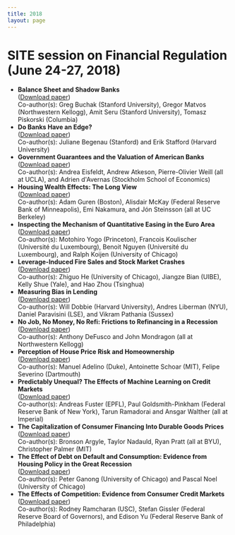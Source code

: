 ```yaml
---
title: 2018
layout: page
---
```


# SITE session on Financial Regulation (June 24-27, 2018)

* **Balance Sheet and Shadow Banks**\
([Download paper](https://www.nber.org/system/files/working_papers/w25149/revisions/w25149.rev1.pdf))\
Co-author(s): Greg Buchak (Stanford University), Gregor Matvos (Northwestern Kellogg), Amit Seru (Stanford University), Tomasz Piskorski (Columbia)
*	**Do Banks Have an Edge?**\
([Download paper](https://papers.ssrn.com/sol3/Delivery.cfm/SSRN_ID3485082_code1442754.pdf?abstractid=3095550&mirid=1))\
Co-author(s): Juliane Begenau (Stanford) and Erik Stafford (Harvard University)
*	**Government Guarantees and the Valuation of American Banks**\
([Download paper](https://www.nber.org/system/files/working_papers/w24706/w24706.pdf))\
Co-author(s): Andrea Eisfeldt, Andrew Atkeson, Pierre-Olivier Weill (all at UCLA), and Adrien d'Avernas (Stockholm School of Economics)
*	**Housing Wealth Effects: The Long View**\
([Download paper](https://exhibits.stanford.edu/site-archive/catalog/wx401gq6799))\
Co-author(s): Adam Guren (Boston), Alisdair McKay (Federal Reserve Bank of Minneapolis), Emi Nakamura, and Jón Steinsson (all at UC Berkeley)
* **Inspecting the Mechanism of Quantitative Easing in the Euro Area**\
([Download paper](https://www.nber.org/system/files/working_papers/w26152/w26152.pdf))\
Co-author(s): Motohiro Yogo (Princeton), Francois Koulischer (Université du Luxembourg), Benoit Nguyen (Université du Luxembourg), and Ralph Koijen (University of Chicago)
*	**Leverage-Induced Fire Sales and Stock Market Crashes**\
([Download paper](https://www.nber.org/system/files/working_papers/w25040/w25040.pdf))\
Co-author(s): Zhiguo He (University of Chicago), Jiangze Bian (UIBE), Kelly Shue (Yale), and Hao Zhou (Tsinghua)
*	**Measuring Bias in Lending**\
([Download paper](https://academic.oup.com/restud/article-pdf/88/6/2799/41151680/rdaa078.pdf))\
Co-author(s): Will Dobbie (Harvard University), Andres Liberman (NYU), Daniel Paravisini (LSE), and Vikram Pathania (Sussex)
*	**No Job, No Money, No Refi: Frictions to Refinancing in a Recession**\
([Download paper](https://onlinelibrary.wiley.com/doi/epdf/10.1111/jofi.12952))\
Co-author(s): Anthony DeFusco and John Mondragon (all at Northwestern Kellogg)
* **Perception of House Price Risk and Homeownership**\
([Download paper](https://exhibits.stanford.edu/site-archive/catalog/qn996fq2260))\
Co-author(s): Manuel Adelino (Duke), Antoinette Schoar (MIT), Felipe Severino (Dartmouth)
* **Predictably Unequal? The Effects of Machine Learning on Credit Markets**\
([Download paper](https://papers.ssrn.com/sol3/Delivery.cfm/SSRN_ID3873309_code267374.pdf?abstractid=3072038&mirid=1&type=2))\
Co-author(s): Andreas Fuster (EPFL), Paul Goldsmith-Pinkham (Federal Reserve Bank of New York), Tarun Ramadorai and Ansgar Walther (all at Imperial)
*	**The Capitalization of Consumer Financing Into Durable Goods Prices**\
([Download paper](https://www.nber.org/system/files/working_papers/w24699/w24699.pdf))\
Co-author(s): Bronson Argyle, Taylor Nadauld, Ryan Pratt (all at BYU), Christopher Palmer (MIT)
*	**The Effect of Debt on Default and Consumption: Evidence from Housing Policy in the Great Recession**\
([Download paper](https://scholar.harvard.edu/files/ganong/files/ganong_noel_housing.pdf))\
Co-author(s): Peter Ganong (University of Chicago) and Pascal Noel (University of Chicago)
*	**The Effects of Competition: Evidence from Consumer Credit Markets**\
([Download paper](https://doi.org/10.1093/rfs/hhaa035))\
Co-author(s): Rodney Ramcharan (USC), Stefan Gissler (Federal Reserve Board of Governors), and Edison Yu (Federal Reserve Bank of Philadelphia)

